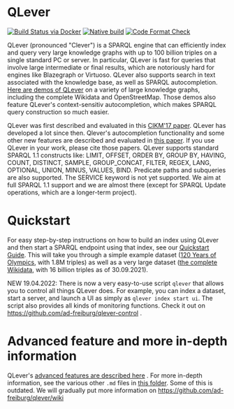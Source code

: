 # QLever

[![Build Status via Docker](https://github.com/ad-freiburg/QLever/actions/workflows/docker.yml/badge.svg)](https://github.com/ad-freiburg/QLever/actions/workflows/docker.yml)
[![Native build](https://github.com/ad-freiburg/qlever/actions/workflows/native-build.yml/badge.svg)](https://github.com/ad-freiburg/qlever/actions/workflows/native-build.yml)
[![Code Format Check](https://github.com/ad-freiburg/qlever/actions/workflows/format-check.yml/badge.svg)](https://github.com/ad-freiburg/qlever/actions/workflows/format-check.yml)

QLever (pronounced "Clever") is a SPARQL engine that can efficiently index and query very large knowledge graphs with up to 100 billion triples on a single standard PC or server.
In particular, QLever is fast for queries that involve large intermediate or final results, which are notoriously hard for engines like Blazegraph or Virtuoso.
QLever also supports search in text associated with the knowledge base, as well as SPARQL autocompletion.
[Here are demos of QLever](http://qlever.cs.uni-freiburg.de) on a variety of large knowledge graphs, including the complete Wikidata and OpenStreetMap.
Those demos also feature QLever's context-sensitiv autocompletion, which makes SPARQL query construction so much easier.

QLever was first described and evaluated in this [CIKM'17
paper](http://ad-publications.informatik.uni-freiburg.de/CIKM_qlever_BB_2017.pdf).
QLever has developed a lot since then.
Qlever's autocompletion functionality and some other new features are described and evaluated in [this paper](https://ad-publications.cs.uni-freiburg.de/ARXIV_sparql_autocompletion_BKKKS_2021.pdf).
If you use QLever in your work, please cite those papers.
QLever supports standard SPARQL 1.1 constructs like:
LIMIT, OFFSET, ORDER BY, GROUP BY, HAVING, COUNT, DISTINCT, SAMPLE, GROUP_CONCAT, FILTER, REGEX, LANG, OPTIONAL, UNION, MINUS, VALUES, BIND.
Predicate paths and subqueries are also supported.
The SERVICE keyword is not yet supported.
We aim at full SPARQL 1.1 support and we are almost there (except for SPARQL Update operations, which are a longer-term project).

# Quickstart

For easy step-by-step instructions on how to build an index using QLever and
then start a SPARQL endpoint using that index, see our [Quickstart Guide](docs/quickstart.md).
This will take you through a simple example dataset ([120 Years of Olympics](https://github.com/wallscope/olympics-rdf), with 1.8M triples)
as well as a very large dataset ([the complete Wikidata](https://www.wikidata.org), with 16 billion triples as of 30.09.2021).

NEW 19.04.2022: There is now a very easy-to-use script `qlever` that allows you to control all things QLever does. For example, you can index a dataset, start a server, and launch a UI as simply as `qlever index start ui`. The script also provides all kinds of monitoring functions. Check it out on https://github.com/ad-freiburg/qlever-control .

# Advanced feature and more in-depth information

QLever's [advanced features are described here](docs/advanced_features.md) . For more in-depth information, see the various other `.md` files in [this folder](docs). Some of this is outdated. We will gradually put more information on https://github.com/ad-freiburg/qlever/wiki
